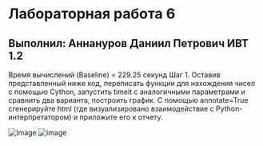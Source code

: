 # Лабораторная работа 6
## Выполнил: Аннануров Даниил Петрович ИВТ 1.2

Время вычислений (Baseline)  = 229.25 секунд
Шаг 1. Оставив представленный ниже код, переписать функции для нахождения чисел с помощью Cython, 
запустить timeit с аналогичными параметрами и сравнить два варианта, построить график.
С помощью annotate=True сгенерируйте html (где визуализировано взаимодействие с Python-интерпретатором) и приложите его к отчету. 

![image](https://github.com/user-attachments/assets/979a9339-ed98-4da8-ad37-6d9b3cb2ccab)
![image](https://github.com/user-attachments/assets/34cd6169-d7c1-4b15-8048-a82c5334f8b4)

